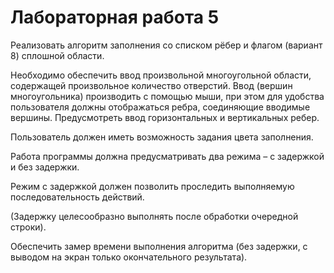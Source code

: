 # Лабораторная работа 5

Реализовать алгоритм заполнения со списком рёбер и флагом (вариант 8) сплошной области.

Необходимо обеспечить ввод произвольной многоугольной области, содержащей произвольное количество отверстий. Ввод (вершин многоугольника) производить с помощью мыши, при этом для удобства пользователя должны отображаться ребра, соединяющие вводимые вершины. Предусмотреть ввод горизонтальных и вертикальных ребер.

Пользователь должен иметь возможность задания цвета заполнения.

Работа программы должна предусматривать два режима – с задержкой и без задержки.

Режим с задержкой должен позволить проследить выполняемую последовательность действий.

(Задержку целесообразно выполнять после обработки очередной строки).

Обеспечить замер времени выполнения алгоритма (без задержки, с выводом на экран только окончательного результата).
